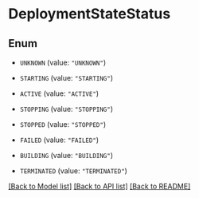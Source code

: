 # DeploymentStateStatus

## Enum


* `UNKNOWN` (value: `"UNKNOWN"`)

* `STARTING` (value: `"STARTING"`)

* `ACTIVE` (value: `"ACTIVE"`)

* `STOPPING` (value: `"STOPPING"`)

* `STOPPED` (value: `"STOPPED"`)

* `FAILED` (value: `"FAILED"`)

* `BUILDING` (value: `"BUILDING"`)

* `TERMINATED` (value: `"TERMINATED"`)


[[Back to Model list]](../README.md#documentation-for-models) [[Back to API list]](../README.md#documentation-for-api-endpoints) [[Back to README]](../README.md)


